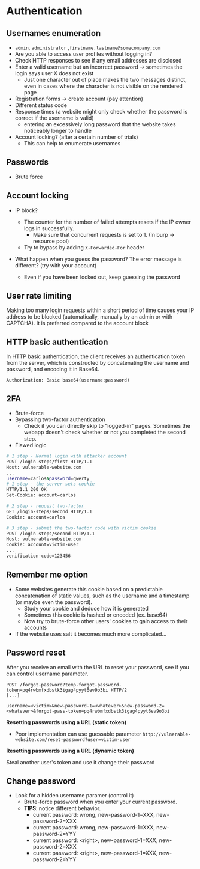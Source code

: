 # Authentication

## Usernames enumeration

* `admin`, `administrator` ,`firstname.lastname@somecompany.com`
* Are you able to access user profiles without logging in?
* Check HTTP responses to see if any email addresses are disclosed
* Enter a valid username but an incorrect password -> sometimes the login says user X does not exist
  * Just one character out of place makes the two messages distinct, even in cases where the character is not visible on the rendered page
* Registration forms -> create account (pay attention)
* Different status code
* Response times (a website might only check whether the password is correct if the username is valid)
  * entering an excessively long password that the website takes noticeably longer to handle
* Account locking? (after a certain number of trials)
  * This can help to enumerate usernames

## Passwords

* Brute force

## Account locking

*   IP block?

    * The counter for the number of failed attempts resets if the IP owner logs in successfully.
      * Make sure that concurrent requests is set to 1. (In burp -> resource pool)
    * Try to bypass by adding `X-Forwarded-For` header


* What happen when you guess the password? The error message is different? (try with your account)
  * Even if you have been locked out, keep guessing the password

## User rate limiting

Making too many login requests within a short period of time causes your IP address to be blocked (automatically, manually by an admin or with CAPTCHA). It is preferred compared to the account block&#x20;

## HTTP basic authentication <a href="#http-basic-authentication" id="http-basic-authentication"></a>

In HTTP basic authentication, the client receives an authentication token from the server, which is constructed by concatenating the username and password, and encoding it in Base64.

`Authorization: Basic base64(username:password)`

## 2FA <a href="#bypassing-two-factor-authentication" id="bypassing-two-factor-authentication"></a>

* Brute-force
* Bypassing two-factor authentication
  * Check if you can directly skip to "logged-in" pages. Sometimes the webapp doesn't check whether or not you completed the second step.
* Flawed logic

```sh
# 1 step - Normal login with attacker account
POST /login-steps/first HTTP/1.1
Host: vulnerable-website.com
...
username=carlos&password=qwerty
# 1 step - the server sets cookie
HTTP/1.1 200 OK
Set-Cookie: account=carlos

# 2 step - request two-factor
GET /login-steps/second HTTP/1.1
Cookie: account=carlos

# 3 step - submit the two-factor code with victim cookie
POST /login-steps/second HTTP/1.1
Host: vulnerable-website.com
Cookie: account=victim-user
...
verification-code=123456
```

## Remember me option

* Some websites generate this cookie based on a predictable concatenation of static values, such as the username and a timestamp (or maybe even the password).
  * Study your cookie and deduce how it is generated
  * Sometimes this cookie is hashed or encoded (ex. base64)
  * Now try to brute-force other users' cookies to gain access to their accounts
* If the website uses salt it becomes much more complicated...

## Password reset

After you receive an email with the URL to reset your password, see if you can control username parameter.

```
POST /forgot-password?temp-forgot-password-token=pq4rwbmfxdbstk3igag4pyyt6ev9o3bi HTTP/2
[...]

username=<victim>&new-password-1=<whatever>&new-password-2=<whatever>&forgot-pass-token=pq4rwbmfxdbstk3igag4pyyt6ev9o3bi
```

**Resetting passwords using a URL (static token)**

* Poor implementation can use guessable parameter `http://vulnerable-website.com/reset-password?user=victim-user`



**Resetting passwords using a URL (dynamic token)**

Steal another user's token and use it change their password

## Change password

* Look for a hidden username paramer (control it)
  * Brute-force password when you enter your current password.
  * **TIPS**: notice different behavior.&#x20;
    * current password: wrong, new-password-1=XXX, new-password-2=XXX
    * current password: wrong, new-password-1=XXX, new-password-2=YYY
    * current password: \<right>, new-password-1=XXX, new-password-2=XXX
    * current password: \<right>, new-password-1=XXX, new-password-2=YYY
